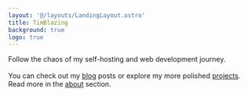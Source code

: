 ```yaml
---
layout: '@/layouts/LandingLayout.astro'
title: TimBlazing
background: true
logo: true
---
```


Follow the chaos of my self-hosting and web development journey. \
\
You can check out my [blog](/posts) posts or explore my more polished [projects](/projects).\
Read more in the [about](/about) section.
